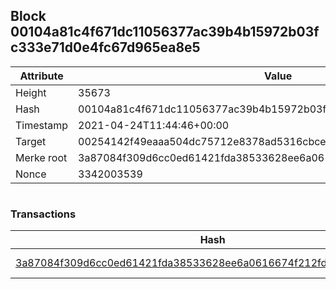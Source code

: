 ## Block 00104a81c4f671dc11056377ac39b4b15972b03fc333e71d0e4fc67d965ea8e5

Attribute | Value
--- | ---
Height | 35673
Hash | 00104a81c4f671dc11056377ac39b4b15972b03fc333e71d0e4fc67d965ea8e5
Timestamp | 2021-04-24T11:44:46+00:00
Target | 00254142f49eaaa504dc75712e8378ad5316cbcead634704b3734b6271167cc4
Merke root | 3a87084f309d6cc0ed61421fda38533628ee6a0616674f212fdd2645b51b2447
Nonce | 3342003539

```

```

### Transactions

Hash | Amount
--- | ---
[3a87084f309d6cc0ed61421fda38533628ee6a0616674f212fdd2645b51b2447](3a87084f309d6cc0ed61421fda38533628ee6a0616674f212fdd2645b51b2447.md) | 10.00000000 SKEPTI 
